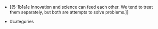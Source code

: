 
- [[5-1b1a1e Innovation and science can feed each other. We tend to treat them separately, but both are attempts to solve problems.]]

- #categories
